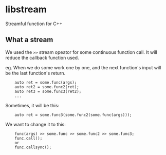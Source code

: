 libstream
===============


Streamful function for C++

## What a stream

We used the `>>` stream opeator for some continuous function call. It will reduce the callback function used.

eg. When we do some work one by one, and the next function's input will be the last function's return.

```
    auto ret = some.func(args);
    auto ret2 = some.func2(ret);
    auto ret3 = some.func3(ret2);
    ...
```

Sometimes, it will be this:
```
    auto ret = some.func3(some.func2(some.func(args)));
```

We want to change it to this:
```
    func(args) >> some.func >> some.func2 >> some.func3;
    func.call();
    or
    func.callsync();
```
